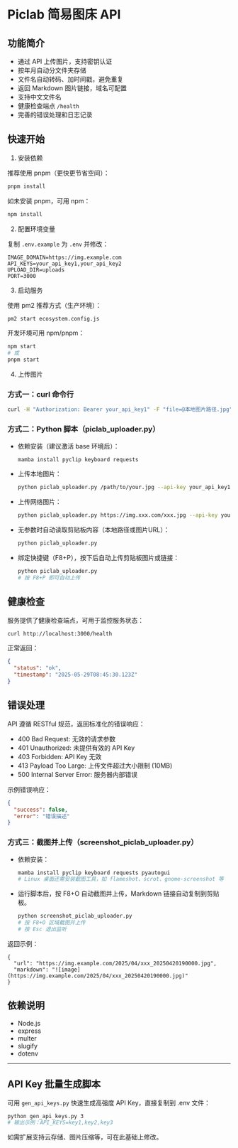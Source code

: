 # Piclab 简易图床 API

## 功能简介
- 通过 API 上传图片，支持密钥认证
- 按年月自动分文件夹存储
- 文件名自动转码、加时间戳，避免重复
- 返回 Markdown 图片链接，域名可配置
- 支持中文文件名
- 健康检查端点 `/health`
- 完善的错误处理和日志记录

## 快速开始

1. 安装依赖

推荐使用 pnpm（更快更节省空间）：

```bash
pnpm install
```

如未安装 pnpm，可用 npm：

```bash
npm install
```

2. 配置环境变量

复制 `.env.example` 为 `.env` 并修改：

```
IMAGE_DOMAIN=https://img.example.com
API_KEYS=your_api_key1,your_api_key2
UPLOAD_DIR=uploads
PORT=3000
```

3. 启动服务

使用 pm2 推荐方式（生产环境）：

```bash
pm2 start ecosystem.config.js
```

开发环境可用 npm/pnpm：

```bash
npm start
# 或
pnpm start
```

4. 上传图片

### 方式一：curl 命令行

```bash
curl -H "Authorization: Bearer your_api_key1" -F "file=@本地图片路径.jpg" http://localhost:3000/api/upload
```

### 方式二：Python 脚本（piclab_uploader.py）

- 依赖安装（建议激活 base 环境后）：
  ```bash
  mamba install pyclip keyboard requests
  ```
- 上传本地图片：
  ```bash
  python piclab_uploader.py /path/to/your.jpg --api-key your_api_key1
  ```
- 上传网络图片：
  ```bash
  python piclab_uploader.py https://img.xxx.com/xxx.jpg --api-key your_api_key1
  ```
- 无参数时自动读取剪贴板内容（本地路径或图片URL）：
  ```bash
  python piclab_uploader.py
  ```
- 绑定快捷键（F8+P），按下后自动上传剪贴板图片或链接：
  ```bash
  python piclab_uploader.py
  # 按 F8+P 即可自动上传
  ```

## 健康检查

服务提供了健康检查端点，可用于监控服务状态：

```bash
curl http://localhost:3000/health
```

正常返回：
```json
{
  "status": "ok",
  "timestamp": "2025-05-29T08:45:30.123Z"
}
```

## 错误处理

API 遵循 RESTful 规范，返回标准化的错误响应：

- 400 Bad Request: 无效的请求参数
- 401 Unauthorized: 未提供有效的 API Key
- 403 Forbidden: API Key 无效
- 413 Payload Too Large: 上传文件超过大小限制 (10MB)
- 500 Internal Server Error: 服务器内部错误

示例错误响应：
```json
{
  "success": false,
  "error": "错误描述"
}
```

### 方式三：截图并上传（screenshot_piclab_uploader.py）

- 依赖安装：
  ```bash
  mamba install pyclip keyboard requests pyautogui
  # Linux 桌面还需安装截图工具，如 flameshot、scrot、gnome-screenshot 等
  ```
- 运行脚本后，按 F8+O 自动截图并上传，Markdown 链接自动复制到剪贴板。
  ```bash
  python screenshot_piclab_uploader.py
  # 按 F8+O 区域截图并上传
  # 按 Esc 退出监听
  ```

返回示例：
```
{
  "url": "https://img.example.com/2025/04/xxx_20250420190000.jpg",
  "markdown": "![image](https://img.example.com/2025/04/xxx_20250420190000.jpg)"
}
```

## 依赖说明
- Node.js
- express
- multer
- slugify
- dotenv

---

## API Key 批量生成脚本

可用 `gen_api_keys.py` 快速生成高强度 API Key，直接复制到 .env 文件：
```bash
python gen_api_keys.py 3
# 输出示例：API_KEYS=key1,key2,key3
```

如需扩展支持云存储、图片压缩等，可在此基础上修改。
